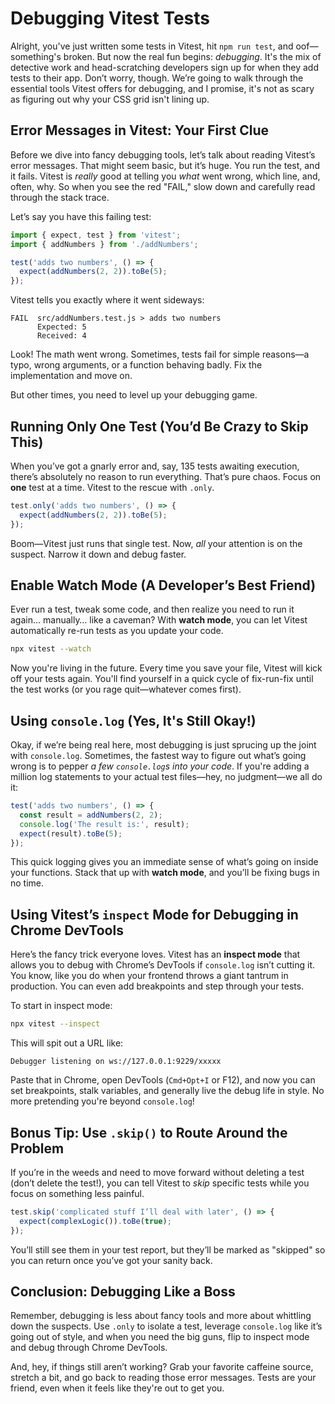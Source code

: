 # Debugging Vitest Tests

Alright, you've just written some tests in Vitest, hit `npm run test`, and oof—something's broken. But now the real fun begins: _debugging_. It's the mix of detective work and head-scratching developers sign up for when they add tests to their app. Don’t worry, though. We’re going to walk through the essential tools Vitest offers for debugging, and I promise, it's not as scary as figuring out why your CSS grid isn't lining up.

## Error Messages in Vitest: Your First Clue

Before we dive into fancy debugging tools, let’s talk about reading Vitest’s error messages. That might seem basic, but it’s huge. You run the test, and it fails. Vitest is _really_ good at telling you _what_ went wrong, which line, and, often, why. So when you see the red "FAIL," slow down and carefully read through the stack trace.

Let’s say you have this failing test:

```javascript
import { expect, test } from 'vitest';
import { addNumbers } from './addNumbers';

test('adds two numbers', () => {
  expect(addNumbers(2, 2)).toBe(5);
});
```

Vitest tells you exactly where it went sideways:

```
FAIL  src/addNumbers.test.js > adds two numbers
      Expected: 5
      Received: 4
```

Look! The math went wrong. Sometimes, tests fail for simple reasons—a typo, wrong arguments, or a function behaving badly. Fix the implementation and move on.

But other times, you need to level up your debugging game.

## Running Only One Test (You’d Be Crazy to Skip This)

When you’ve got a gnarly error and, say, 135 tests awaiting execution, there’s absolutely no reason to run everything. That’s pure chaos. Focus on **one** test at a time. Vitest to the rescue with `.only`.

```javascript
test.only('adds two numbers', () => {
  expect(addNumbers(2, 2)).toBe(5);
});
```

Boom—Vitest just runs that single test. Now, _all_ your attention is on the suspect. Narrow it down and debug faster.

## Enable Watch Mode (A Developer’s Best Friend)

Ever run a test, tweak some code, and then realize you need to run it again… manually… like a caveman? With **watch mode**, you can let Vitest automatically re-run tests as you update your code.

```bash
npx vitest --watch
```

Now you're living in the future. Every time you save your file, Vitest will kick off your tests again. You'll find yourself in a quick cycle of fix-run-fix until the test works (or you rage quit—whatever comes first).

## Using `console.log` (Yes, It's Still Okay!)

Okay, if we’re being real here, most debugging is just sprucing up the joint with `console.log`. Sometimes, the fastest way to figure out what’s going wrong is to pepper _a few `console.log`s into your code_. If you're adding a million log statements to your actual test files—hey, no judgment—we all do it:

```javascript
test('adds two numbers', () => {
  const result = addNumbers(2, 2);
  console.log('The result is:', result);
  expect(result).toBe(5);
});
```

This quick logging gives you an immediate sense of what’s going on inside your functions. Stack that up with **watch mode**, and you’ll be fixing bugs in no time.

## Using Vitest’s `inspect` Mode for Debugging in Chrome DevTools

Here’s the fancy trick everyone loves. Vitest has an **inspect mode** that allows you to debug with Chrome’s DevTools if `console.log` isn’t cutting it. You know, like you do when your frontend throws a giant tantrum in production. You can even add breakpoints and step through your tests.

To start in inspect mode:

```bash
npx vitest --inspect
```

This will spit out a URL like:

```
Debugger listening on ws://127.0.0.1:9229/xxxxx
```

Paste that in Chrome, open DevTools (`Cmd+Opt+I` or F12), and now you can set breakpoints, stalk variables, and generally live the debug life in style. No more pretending you're beyond `console.log`!

## Bonus Tip: Use `.skip()` to Route Around the Problem

If you’re in the weeds and need to move forward without deleting a test (don’t delete the test!), you can tell Vitest to _skip_ specific tests while you focus on something less painful.

```javascript
test.skip('complicated stuff I’ll deal with later', () => {
  expect(complexLogic()).toBe(true);
});
```

You’ll still see them in your test report, but they’ll be marked as "skipped" so you can return once you’ve got your sanity back.

## Conclusion: Debugging Like a Boss

Remember, debugging is less about fancy tools and more about whittling down the suspects. Use `.only` to isolate a test, leverage `console.log` like it’s going out of style, and when you need the big guns, flip to inspect mode and debug through Chrome DevTools.

And, hey, if things still aren’t working? Grab your favorite caffeine source, stretch a bit, and go back to reading those error messages. Tests are your friend, even when it feels like they're out to get you.
